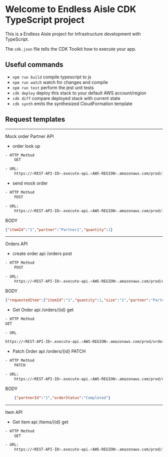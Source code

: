 # Welcome to  Endless Aisle CDK TypeScript project

This is a Endless Aisle project for Infrastructure development with TypeScript.

The `cdk.json` file tells the CDK Toolkit how to execute your app.

## Useful commands

* `npm run build`   compile typescript to js
* `npm run watch`   watch for changes and compile
* `npm run test`    perform the jest unit tests
* `cdk deploy`      deploy this stack to your default AWS account/region
* `cdk diff`        compare deployed stack with current state
* `cdk synth`       emits the synthesized CloudFormation template


## Request templates

---
Mock order Partner API
- order look up
  
```bash
- HTTP Method 
    GET

- URL: 
    https://<REST-API-ID>.execute-api.<AWS-REGION>.amazonaws.com/prod/inventory/itemId=1&partner=Partner1&quantity=1
```

- send mock order

```bash
- HTTP Method 
    POST

- URL: 
    https://<REST-API-ID>.execute-api.<AWS-REGION>.amazonaws.com/prod/inventory
```
 BODY
```json
{"itemId":"1","partner":"Partner1","quantity":1}
```

---
Orders API

- create order api /orders post
  
```bash
- HTTP Method 
    POST

- URL: 
    https://<REST-API-ID>.execute-api.<AWS-REGION>.amazonaws.com/prod/orders
```
 BODY
```json
{"requestedItem":{"itemId":"1","quantity":1,"size":"1","partner":"Partner1","price":1,"partnerId":"1","sku":"1","category":"1"},"customer":{"address":"test @test.com","contact":"test","email":"test"}}
```

- Get Order api /orders/{id} get

```bash
- HTTP Method 
GET

- URL

https://<REST-API-ID>.execute-api.<AWS-REGION>.amazonaws.com/prod/orders/1?partnerId=1&partner=Partner1
```

- Patch Order api /orders/{id} PATCH

```bash
- HTTP Method 
    PATCH

- URL: 
    https://<REST-API-ID>.execute-api.<AWS-REGION>.amazonaws.com/prod/orders/:orderId
```

BODY
```json
    {"partnerId":"1","orderStatus":"Completed"}
```

--- 
Item API

-  Get item api /items/{id} get
  
```bash
- HTTP Method 
    GET

- URL:
    https://<REST-API-ID>.execute-api.<AWS-REGION>.amazonaws.com/prod/items/10?partner=Partner1&partnerId=1&quantity=1
```